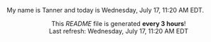 My name is Tanner and today is Wednesday, July 17, 11:20 AM EDT.

<p align="center">This <i>README</i> file is generated <b>every 3 hours</b>!</br>Last refresh: Wednesday, July 17, 11:20 AM EDT<br /></p>
